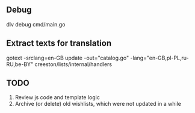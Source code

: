 ## Debug 

dlv debug cmd/main.go 

## Extract texts for translation

gotext -srclang=en-GB update -out="catalog.go" -lang="en-GB,pl-PL,ru-RU,be-BY" creeston/lists/internal/handlers

## TODO
1. Review js code and template logic
2. Archive (or delete) old wishlists, which were not updated in a while